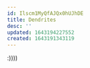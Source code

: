 ```yaml
---
id: Ilscm1MyQfAJQx0hUJhDE
title: Dendrites
desc: ''
updated: 1643194227552
created: 1643191343119
---
```


:))))